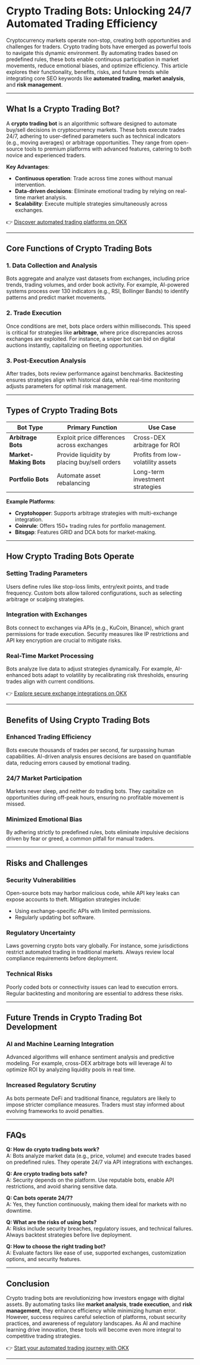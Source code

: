 # Crypto Trading Bots: Unlocking 24/7 Automated Trading Efficiency  

Cryptocurrency markets operate non-stop, creating both opportunities and challenges for traders. Crypto trading bots have emerged as powerful tools to navigate this dynamic environment. By automating trades based on predefined rules, these bots enable continuous participation in market movements, reduce emotional biases, and optimize efficiency. This article explores their functionality, benefits, risks, and future trends while integrating core SEO keywords like **automated trading**, **market analysis**, and **risk management**.  

---

## What Is a Crypto Trading Bot?  

A **crypto trading bot** is an algorithmic software designed to automate buy/sell decisions in cryptocurrency markets. These bots execute trades 24/7, adhering to user-defined parameters such as technical indicators (e.g., moving averages) or arbitrage opportunities. They range from open-source tools to premium platforms with advanced features, catering to both novice and experienced traders.  

**Key Advantages**:  
- **Continuous operation**: Trade across time zones without manual intervention.  
- **Data-driven decisions**: Eliminate emotional trading by relying on real-time market analysis.  
- **Scalability**: Execute multiple strategies simultaneously across exchanges.  

👉 [Discover automated trading platforms on OKX](https://bit.ly/okx-bonus)  

---

## Core Functions of Crypto Trading Bots  

### 1. Data Collection and Analysis  
Bots aggregate and analyze vast datasets from exchanges, including price trends, trading volumes, and order book activity. For example, AI-powered systems process over 130 indicators (e.g., RSI, Bollinger Bands) to identify patterns and predict market movements.  

### 2. Trade Execution  
Once conditions are met, bots place orders within milliseconds. This speed is critical for strategies like **arbitrage**, where price discrepancies across exchanges are exploited. For instance, a sniper bot can bid on digital auctions instantly, capitalizing on fleeting opportunities.  

### 3. Post-Execution Analysis  
After trades, bots review performance against benchmarks. Backtesting ensures strategies align with historical data, while real-time monitoring adjusts parameters for optimal risk management.  

---

## Types of Crypto Trading Bots  

| Bot Type               | Primary Function                          | Use Case                          |  
|------------------------|-------------------------------------------|-----------------------------------|  
| **Arbitrage Bots**     | Exploit price differences across exchanges | Cross-DEX arbitrage for ROI       |  
| **Market-Making Bots** | Provide liquidity by placing buy/sell orders | Profits from low-volatility assets |  
| **Portfolio Bots**     | Automate asset rebalancing                | Long-term investment strategies   |  

**Example Platforms**:  
- **Cryptohopper**: Supports arbitrage strategies with multi-exchange integration.  
- **Coinrule**: Offers 150+ trading rules for portfolio management.  
- **Bitsgap**: Features GRID and DCA bots for market-making.  

---

## How Crypto Trading Bots Operate  

### Setting Trading Parameters  
Users define rules like stop-loss limits, entry/exit points, and trade frequency. Custom bots allow tailored configurations, such as selecting arbitrage or scalping strategies.  

### Integration with Exchanges  
Bots connect to exchanges via APIs (e.g., KuCoin, Binance), which grant permissions for trade execution. Security measures like IP restrictions and API key encryption are crucial to mitigate risks.  

### Real-Time Market Processing  
Bots analyze live data to adjust strategies dynamically. For example, AI-enhanced bots adapt to volatility by recalibrating risk thresholds, ensuring trades align with current conditions.  

👉 [Explore secure exchange integrations on OKX](https://bit.ly/okx-bonus)  

---

## Benefits of Using Crypto Trading Bots  

### Enhanced Trading Efficiency  
Bots execute thousands of trades per second, far surpassing human capabilities. AI-driven analysis ensures decisions are based on quantifiable data, reducing errors caused by emotional trading.  

### 24/7 Market Participation  
Markets never sleep, and neither do trading bots. They capitalize on opportunities during off-peak hours, ensuring no profitable movement is missed.  

### Minimized Emotional Bias  
By adhering strictly to predefined rules, bots eliminate impulsive decisions driven by fear or greed, a common pitfall for manual traders.  

---

## Risks and Challenges  

### Security Vulnerabilities  
Open-source bots may harbor malicious code, while API key leaks can expose accounts to theft. Mitigation strategies include:  
- Using exchange-specific APIs with limited permissions.  
- Regularly updating bot software.  

### Regulatory Uncertainty  
Laws governing crypto bots vary globally. For instance, some jurisdictions restrict automated trading in traditional markets. Always review local compliance requirements before deployment.  

### Technical Risks  
Poorly coded bots or connectivity issues can lead to execution errors. Regular backtesting and monitoring are essential to address these risks.  

---

## Future Trends in Crypto Trading Bot Development  

### AI and Machine Learning Integration  
Advanced algorithms will enhance sentiment analysis and predictive modeling. For example, cross-DEX arbitrage bots will leverage AI to optimize ROI by analyzing liquidity pools in real time.  

### Increased Regulatory Scrutiny  
As bots permeate DeFi and traditional finance, regulators are likely to impose stricter compliance measures. Traders must stay informed about evolving frameworks to avoid penalties.  

---

## FAQs  

**Q: How do crypto trading bots work?**  
A: Bots analyze market data (e.g., price, volume) and execute trades based on predefined rules. They operate 24/7 via API integrations with exchanges.  

**Q: Are crypto trading bots safe?**  
A: Security depends on the platform. Use reputable bots, enable API restrictions, and avoid sharing sensitive data.  

**Q: Can bots operate 24/7?**  
A: Yes, they function continuously, making them ideal for markets with no downtime.  

**Q: What are the risks of using bots?**  
A: Risks include security breaches, regulatory issues, and technical failures. Always backtest strategies before live deployment.  

**Q: How to choose the right trading bot?**  
A: Evaluate factors like ease of use, supported exchanges, customization options, and security features.  

---

## Conclusion  

Crypto trading bots are revolutionizing how investors engage with digital assets. By automating tasks like **market analysis**, **trade execution**, and **risk management**, they enhance efficiency while minimizing human error. However, success requires careful selection of platforms, robust security practices, and awareness of regulatory landscapes. As AI and machine learning drive innovation, these tools will become even more integral to competitive trading strategies.  

👉 [Start your automated trading journey with OKX](https://bit.ly/okx-bonus)  

---  